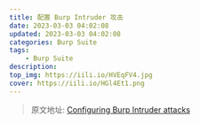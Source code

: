 ```yaml
---
title: 配置 Burp Intruder 攻击
date: 2023-03-03 04:02:08
updated: 2023-03-03 04:02:08
categories: Burp Suite
tags:
    - Burp Suite
description:
top_img: https://iili.io/HVEqFV4.jpg
cover: https://iili.io/HGl4Et1.png
---
```


> 原文地址: [Configuring Burp Intruder attacks](https://portswigger.net/burp/documentation/desktop/tools/intruder/configure-attack)
